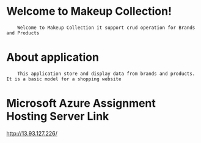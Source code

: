 # Welcome to Makeup Collection!

        Welcome to Makeup Collection it support crud operation for Brands and Products

# About application

        This application store and display data from brands and products. It is a basic model for a shopping website
        
# Microsoft Azure Assignment Hosting Server Link 

http://13.93.127.226/
